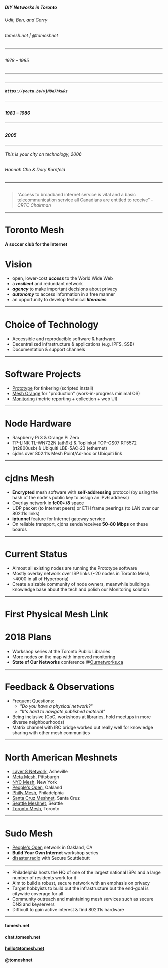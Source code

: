 ﻿<media-tag src="https://files.cryptpad.fr/blob/a9/a9fb6ae8fd6da78554d2d8d0792865422bf63a3d8efd42cf" data-crypto-key="cryptpad:wV2uHf7NjxAbvsMTdZewjzTAZI35l6oGggHLmt53t8I="></media-tag>
##### DIY Networks in Toronto
###### Udit, Ben, and Garry
###### tomesh.net | @tomeshnet
---
<media-tag src="https://files.cryptpad.fr/blob/e2/e238adee929509bf3a8d5ebaf73d88c6d80bdfd1b111598c" data-crypto-key="cryptpad:wXbB4RUZuT/lgGmMbJyy11AlGqOnOT2UwV6F79szy2U="></media-tag>
---
<media-tag src="https://files.cryptpad.fr/blob/4a/4affe2f59771952b83f68cd6e06b208a22fe620ef0bee709" data-crypto-key="cryptpad:wxYNx9EcTbdo3k0ydCgx3RvyMa1RydC9x05oCmgrUyI="></media-tag>
---
<media-tag src="https://files.cryptpad.fr/blob/2e/2e0680c5a6c931fe034b32c6bf12592bf8a7ea5794c92e46" data-crypto-key="cryptpad:qwvyOvAobrhqbTTOJwpv7+GZH9Ix8Up05Aczyloendo="></media-tag>
---
<media-tag src="https://files.cryptpad.fr/blob/c7/c76879c36519f7c51219234655b0be7e7985cfc34ae0cba8" data-crypto-key="cryptpad:vOOXYT1jbAX0C5JBMnPHsCTZ3/M/1Bttg2LcylQYKXk="></media-tag>
---
<media-tag src="https://files.cryptpad.fr/blob/0d/0de429c7569106e3534b3e7505aa7929e95062e306e5abc6" data-crypto-key="cryptpad:zVFPnMonmFjTmcY0QGhMy4yiQOo3W5gDoZe7zmYcun4="></media-tag>
---
<media-tag src="https://files.cryptpad.fr/blob/1e/1ee94499ee03bd28f8589616a3d79d65121c09bec99d7a60" data-crypto-key="cryptpad:BbU5cZfD+VGEmJEUi6kabG7PPaxzvaR3qwrYBblIaug="></media-tag>
---
<media-tag src="https://files.cryptpad.fr/blob/72/72b9fc7cb01584be821a45fd027891a7381ae98f89fc134c" data-crypto-key="cryptpad:2MRTZn5hFkP8GKVbJMT3ZuUFbvMH3Qstj7GyxawCdVk="></media-tag>
###### 1978 – 1985
---
<media-tag src="https://files.cryptpad.fr/blob/4c/4ccd734e194097460c3cb15d9163069ac4ce2338a0036870" data-crypto-key="cryptpad:PzvUSbPmLOQB2/MJJQx3LsnVnwPX0+XjaKmq5lJ3/Fo="></media-tag>
---
<media-tag src="https://files.cryptpad.fr/blob/44/441347c61a411e2f8adda24aeb0c940f7845fe1219b09f92" data-crypto-key="cryptpad:etzuRxUU0D37cIptT1nU7o7OsaDDaNpvr2U6s0rez1M="></media-tag>

---
<media-tag src="https://files.cryptpad.fr/blob/5a/5a01d32e01a8c1a8cd2a0ece3e22caabe501b2a1dc576177" data-crypto-key="cryptpad:0uKWLA15P9aWCuR1LtQ5e7WWtNV3RiORlTV9tIL8rLw="></media-tag>
##### `https://youtu.be/vjMUe7hkwRs`
---
<media-tag src="https://files.cryptpad.fr/blob/ea/eaffcec9ad526b1d5c2bffc33e9c32db6e06011c6470141e" data-crypto-key="cryptpad:zlltWMP9Cc+jSoAp59xpTuAb3BSMLfjR7q9jHoHSAyM="></media-tag>
---
<media-tag src="https://files.cryptpad.fr/blob/d8/d8ae6707e48ffd49c97db1687fd6b098c810074b82c7b64f" data-crypto-key="cryptpad:cjtKDoo/ZO/vH0TllySYfbqO6DUU2yPxAgXZJBLK/UM="></media-tag>
---
<media-tag src="https://files.cryptpad.fr/blob/ea/ea14882a7723722b62c2ba1efd364626954dd15b88656763" data-crypto-key="cryptpad:CaMMHLnmpwvL1j+RO0jijFO9keQZ+geLbyGbB1POPIw="></media-tag>
---
<media-tag src="https://files.cryptpad.fr/blob/50/500afa0462ac3eb9b5fddb71aabe785a01b3059274d30f53" data-crypto-key="cryptpad:8SV0y5tmfyqrrhfofLPTncjEIvp/JSt488hxVrZTopU="></media-tag>
##### 1983 – 1986
---
<media-tag src="https://files.cryptpad.fr/blob/e6/e61caf43034d088b9592b76f04ff35b3d5ff34ec4ba2c443" data-crypto-key="cryptpad:7TgSMOeLNDX5IhiqAZQrIBRQEngQ/Ve8Zx8fPdSTm/U="></media-tag>
---
<media-tag src="https://files.cryptpad.fr/blob/05/0542e3afba99dd7086d3136a0943c5f16918e82f383d7d1a" data-crypto-key="cryptpad:bakoC3e5mkI128Imawh9RSn5+WkDOf7tLsOKayvcjfM="></media-tag>
---
<media-tag src="https://files.cryptpad.fr/blob/5a/5ac3ae731e3afca9c4d93822bed1225a1b4aa20038f07bd4" data-crypto-key="cryptpad:wHooRkR3B+rFSqQXXGvEBa/OVjQICReulOxOYtj5kz8="></media-tag>
---
<media-tag src="https://files.cryptpad.fr/blob/43/43c2a7727a1997a07c0a04d5f906eae0c21aeb3a010fd274" data-crypto-key="cryptpad:MNRK/VHgT/jFXAGBJmg8v0J1u10JybqrEIqjLSosYBs="></media-tag>
---
<media-tag src="https://files.cryptpad.fr/blob/d4/d4713c62deb32f6f8aa951a3891024706a36522ef5ea6710" data-crypto-key="cryptpad:+y1DTaj+z++CqL9FyL7BU8i7I+cDZCdciLs+uMI1JLk="></media-tag>
---
<media-tag src="https://files.cryptpad.fr/blob/ad/adc491320374ec414091452744d906fc5c40eadbde1e5923" data-crypto-key="cryptpad:hgboQn9SjZcEYziQuqDk0sRuCN1gFiXNZ43BGovV6ac="></media-tag>
---
<media-tag src="https://files.cryptpad.fr/blob/e8/e827fa0af50057529534ac8da77565261328bc8f63de83ad" data-crypto-key="cryptpad:DvgFhWOJtRfA/XLUzIqSahAyyZC4EUQgBCvrQ79EWAk="></media-tag>
---
<media-tag src="https://files.cryptpad.fr/blob/e4/e400ec4a60556c2afb8f23f4e8c0d92fcbfa8d56c34ee935" data-crypto-key="cryptpad:6cb2ajRdQvABMQUj4FjwhMcuxCS/04jutfr2slzFrvQ="></media-tag>
---
<media-tag src="https://files.cryptpad.fr/blob/11/1163bb7ba2eb5694c86a3358187b2b11752e80c69ab267d2" data-crypto-key="cryptpad:UoWjwEbrpLSRvRpLPwbk7ONW0Y8Ub5x1wuCsYMkjXzc="></media-tag>
##### 2005
---
<media-tag src="https://files.cryptpad.fr/blob/8f/8f7c51cf5e23791ac062cd5405555e9e8904b4faa684308a" data-crypto-key="cryptpad:Cp9X+NmYGuhHJoYXA1KMAN/hizX4nibcX2S2eCF1dj8="></media-tag>
###### _This is your city on technology_, 2006
###### Hannah Cho & Dory Kornfeld
---
<media-tag src="https://files.cryptpad.fr/blob/24/24efb885a5d2ac9cccf59fff30ca2c131d690956578c0421" data-crypto-key="cryptpad:hDKElYbmOm5Dzu4SCVGEdljKhuv+AguNQcLJLSfINOs="></media-tag>
---
<media-tag src="https://files.cryptpad.fr/blob/d6/d61379d6518c895240a5d3668fb47ad2082a02ca5826be18" data-crypto-key="cryptpad:zc6/2WucBd7pBa9Ib1iNQiQdylJ+YGMi+aY9/zMMEU0="></media-tag>
---
<media-tag src="https://files.cryptpad.fr/blob/cd/cd630ebb12465f210eb51d7f10fb6c5bbb5e279b4e60b27e" data-crypto-key="cryptpad:1rACDi84FuoMLB70FSLHodKUl46qAkCaf2u1otl3D9I="></media-tag>
---
<media-tag src="https://files.cryptpad.fr/blob/c5/c5ca06c602b09467ffb2deefe0ab60a5b881901e54e421d9" data-crypto-key="cryptpad:CF97vOjIuYOo3bYNoVqrmRrI85SJaEWBLe+0BOyQFH4="></media-tag>

> “Access to broadband internet service is vital and a basic telecommunication service all Canadians are entitled to receive” - _CRTC Chairman_
---
<media-tag src="https://files.cryptpad.fr/blob/b2/b2b35d3979768fc684db0a71218989e22c9344574c5ba645" data-crypto-key="cryptpad:ejhUqiQUVatqN/4lFQ8z2hfZeHB2ELX4yCSP4Rjt4Tw="></media-tag>
---
# Toronto Mesh
#### A soccer club for the Internet
<media-tag src="https://files.cryptpad.fr/blob/40/40be83aa9b6a8b79529ada430144fc34aa9489c61ca4914e" data-crypto-key="cryptpad:xNinbCeG0WGXx8Yu+m093J3s0R7Z7RXLlC+86PrGerQ="></media-tag>
---
# Vision 
* open, lower-cost **_access_** to the World Wide Web
* a **_resilient_** and redundant network
* **_agency_** to make important decisions about privacy
* **_autonomy_** to access information in a free manner
* an opportunity to develop technical _**literacies**_
---
<media-tag src="https://files.cryptpad.fr/blob/67/6714e732ef80d74c9e714e9cfca73adceccd8e1cdb521b04" data-crypto-key="cryptpad:pyg4x2i2y7cmfZZpkA2RVXCTUH9kQvkfvQW1HdzjMfE="></media-tag> 
---
<media-tag src="https://files.cryptpad.fr/blob/32/32b913a381ecfef9089df44b6203ff9f492db47157ea80f7" data-crypto-key="cryptpad:D7a73+qxy3FEW21cDe7pme/Vb+O3b+M7xI4UDbYaj8c="></media-tag>
---
<media-tag src="https://files.cryptpad.fr/blob/f8/f8877fa81a9e17a414bc8895f71e7025a799c2267b85d0fb" data-crypto-key="cryptpad:OBy991Xbp0pHGDAcA2va1cdrHYrBVJqJo91Xq5zpsC4="></media-tag>
---
<media-tag src="https://files.cryptpad.fr/blob/04/0413a5d5759f716f0c9300ca0ead8ef4ee3718e4da2c73cb" data-crypto-key="cryptpad:Snz/GLi22UH4EOjHSpkJT72Mopu5WkzOqBNfXowb5Rw="></media-tag>
---
<media-tag src="https://files.cryptpad.fr/blob/6b/6bea974a8d2481727719c029318898ee8727aa5a79569362" data-crypto-key="cryptpad:PM8XE7ncW0OjRqHMROI5KN+JRZ7J04TWAJxDs2hu3yY="></media-tag>
---
# Choice of Technology

<media-tag src="https://files.cryptpad.fr/blob/92/922f0f5acb6f4f14326a242b3ec56f0afa5a262b5ba8742d" data-crypto-key="cryptpad:F2nGJ2NNo+ElUXoak0VoSvseaJ81WWerRLXybnFhkxo="></media-tag>

* Accessible and reproducible software & hardware
* Decentralized infrastructure & applications (e.g. IPFS, SSB)
* Documentation & support channels
---
# Software Projects

<media-tag src="https://files.cryptpad.fr/blob/69/698105e0deeffaa957d349de64dfccbce72a39c2a78b6616" data-crypto-key="cryptpad:qiZS53KU0hBgZFKceO4KscmMrvaxYNfLYF9lo+aU5Fk="></media-tag>

* [Prototype](https://github.com/tomeshnet/prototype-cjdns-pi) for tinkering (scripted install)
* [Mesh Orange](https://github.com/tomeshnet/mesh-orange) for "production" (work-in-progress minimal OS)
* [Monitoring](https://github.com/tomeshnet/monitoring) (metric reporting + collection + web UI)
---
# Node Hardware

<media-tag src="https://files.cryptpad.fr/blob/5d/5da9344e62580e96c5e14b04e2eac2c7b060e4afdf7627e1" data-crypto-key="cryptpad:cs5NxD/scG3IFbAIUrRB9bZ5s18zGISSF6dNpueu/vg="></media-tag>

* Raspberry Pi 3 & Orange Pi Zero
* TP-LINK TL-WN722N (ath9k) & Toplinkst TOP-GS07 RT5572 (rt2800usb) & Ubiquiti LBE-5AC-23 (ethernet)
* cjdns over 802.11s Mesh Point/Ad-hoc or Ubiquiti link
---
# cjdns Mesh

* **Encrypted** mesh software with **self-addressing** protocol (by using the hash of the node's public key to assign an IPv6 address)
* Overlay network in **fc00::/8** space
* UDP packet (to Internet peers) or ETH frame peerings (to LAN over our 802.11s links)
* **iptunnel** feature for Internet gateway service
* On reliable transport, cjdns sends/receives **50-80 Mbps** on these boards
---
# Current Status

* Almost all existing nodes are running the Prototype software
* Mostly overlay network over ISP links (~20 nodes in Toronto Mesh, ~4000 in all of Hyperboria)
* Create a sizable community of node owners, meanwhile building a knowledge base about the tech and polish our Monitoring solution
---
# First Physical Mesh Link

<media-tag src="https://files.cryptpad.fr/blob/a4/a4360c2277449acd4c04dbf8feac34144c5660c23b136991" data-crypto-key="cryptpad:A9dNz7a2SNyYomer0thK4SpQl0yL/ZymT8m0M97/ZFg="></media-tag>
---
<media-tag src="https://files.cryptpad.fr/blob/6d/6deb0cc2a6f6e56785aa248dc3e20119d21ad69c8142cfe5" data-crypto-key="cryptpad:I6Fbr8WG9U5INwrkYoHkkX5yIQlDnjPEJtAfDxSSmtQ="></media-tag>
---
# 2018 Plans

<media-tag src="https://files.cryptpad.fr/blob/7b/7bdc73f03082ab0ee721a8cad519193616c318cacbc50418" data-crypto-key="cryptpad:B/5ezyQrWr4EtLy0S441WTkzLMVqF5KPmCdu56EMZIE="></media-tag>

* Workshop series at the Toronto Public Libraries
* More nodes on the map with improved monitoring
* **State of Our Networks** conference @[Ournetworks.ca](http://ournetworks.ca)
---
# Feedback & Observations

* Frequent Questions:
    * _"Do you have a physical network?"_
    * _"It's hard to navigate published material"_
* Being inclusive (CoC, workshops at libraries, hold meetups in more diverse neighbourhoods)
* Matrix channel with IRC bridge worked out really well for knowledge sharing with other mesh communities
---
# North American Meshnets
* [Layer 8 Network](http://layer8.network), Asheville
* [Meta Mesh](https://www.metamesh.org), Pittsburgh
* [NYC Mesh](https://nycmesh.net), New York
* [People's Open](https://peoplesopen.net), Oakland
* [Philly Mesh](https://phillymesh.net), Philadelphia
* [Santa Cruz Meshnet](http://www.santacruzmesh.net), Santa Cruz
* [Seattle Meshnet](https://seattlemesh.net), Seattle
* [Toronto Mesh](https://tomesh.net), Toronto
---
# Sudo Mesh
<media-tag src="https://files.cryptpad.fr/blob/02/02ce9a4cb7dc1624949c8c9ffa9bfe648d7b6730ec78912a" data-crypto-key="cryptpad:c3WtlB7ht+7xT2hLYqLqhf9W0CE/ktrGIRssw5r1EFk="></media-tag>

* [People's Open](https://peoplesopen.net) network in Oakland, CA
* **Build Your Own Internet** workshop series
* [disaster.radio](https://disaster.radio) with Secure Scuttlebutt
---
<media-tag src="https://files.cryptpad.fr/blob/5e/5ec9c01861c169d6db6310143cd94a06c071e8269e08cfca" data-crypto-key="cryptpad:8zqxWezu8LQsiRb5ix1jTXM6BIwiPo+X940KKbtYNjg="></media-tag>

* Philadelphia hosts the HQ of one of the largest national ISPs and a large number of residents work for it
* Aim to build a robust, secure network with an emphasis on privacy
* Target hobbyists to build out the infrastructure but the end-goal is citywide coverage for all
* Community outreach and maintaining mesh services such as secure DNS and keyservers
* Difficult to gain active interest & find 802.11s hardware
---
<media-tag src="https://files.cryptpad.fr/blob/a9/a9fb6ae8fd6da78554d2d8d0792865422bf63a3d8efd42cf" data-crypto-key="cryptpad:wV2uHf7NjxAbvsMTdZewjzTAZI35l6oGggHLmt53t8I="></media-tag>
#### tomesh.net
#### chat.tomesh.net
#### hello@tomesh.net
#### @tomeshnet
